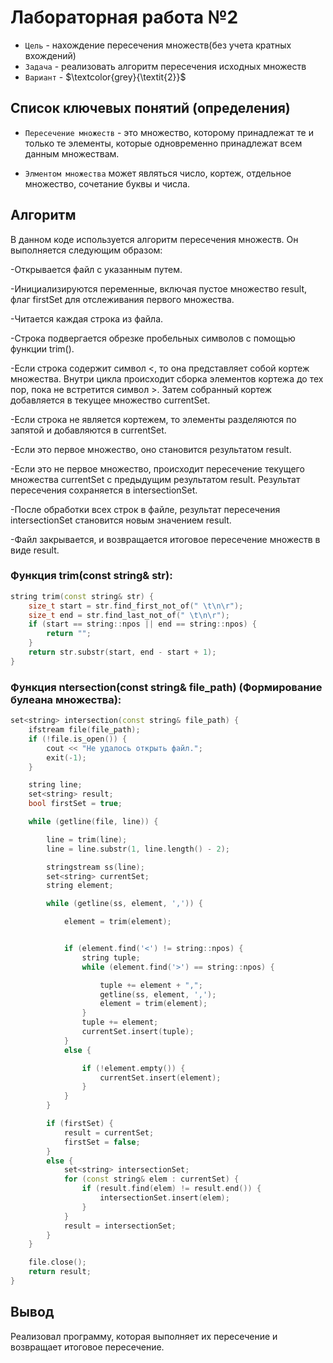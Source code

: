 # Лабораторная работа №2

- `Цель` - нахождение пересечения множеств(без учета кратных вхождений)
- `Задача` - реализовать алгоритм пересечения исходных множеств
- `Вариант` - $\textcolor{grey}{\textit{2}}$

## Список ключевых понятий (определения)

- `Пересечение множеств` - это множество, которому принадлежат те и только те элементы, которые одновременно принадлежат всем данным множествам.

- `Элментом множества` может являться число, кортеж, отдельное множество, сочетание буквы и числа.

## Алгоритм

В данном коде используется алгоритм пересечения множеств. Он выполняется следующим образом:

-Открывается файл с указанным путем.

-Инициализируются переменные, включая пустое множество result, флаг firstSet для отслеживания первого множества.

-Читается каждая строка из файла.

-Строка подвергается обрезке пробельных символов с помощью функции trim().

-Если строка содержит символ <, то она представляет собой кортеж множества. Внутри цикла происходит сборка элементов кортежа до тех пор, пока не встретится символ >. Затем собранный кортеж добавляется в текущее множество currentSet.

-Если строка не является кортежем, то элементы разделяются по запятой и добавляются в currentSet.

-Если это первое множество, оно становится результатом result.

-Если это не первое множество, происходит пересечение текущего множества currentSet с предыдущим результатом result. Результат пересечения сохраняется в intersectionSet.

-После обработки всех строк в файле, результат пересечения intersectionSet становится новым значением result.

-Файл закрывается, и возвращается итоговое пересечение множеств в виде result.

### Функция trim(const string& str):

```c++
string trim(const string& str) {
    size_t start = str.find_first_not_of(" \t\n\r");
    size_t end = str.find_last_not_of(" \t\n\r");
    if (start == string::npos || end == string::npos) {
        return "";
    }
    return str.substr(start, end - start + 1);
}
```

### Функция ntersection(const string& file_path) (Формирование булеана множества):

```c++
set<string> intersection(const string& file_path) {
    ifstream file(file_path);
    if (!file.is_open()) {
        cout << "Не удалось открыть файл.";
        exit(-1);
    }

    string line;
    set<string> result;
    bool firstSet = true;

    while (getline(file, line)) {

        line = trim(line);
        line = line.substr(1, line.length() - 2);

        stringstream ss(line);
        set<string> currentSet;
        string element;

        while (getline(ss, element, ',')) {

            element = trim(element);


            if (element.find('<') != string::npos) {
                string tuple;
                while (element.find('>') == string::npos) {

                    tuple += element + ",";
                    getline(ss, element, ',');
                    element = trim(element);
                }
                tuple += element;
                currentSet.insert(tuple);
            }
            else {

                if (!element.empty()) {
                    currentSet.insert(element);
                }
            }
        }

        if (firstSet) {
            result = currentSet;
            firstSet = false;
        }
        else {
            set<string> intersectionSet;
            for (const string& elem : currentSet) {
                if (result.find(elem) != result.end()) {
                    intersectionSet.insert(elem);
                }
            }
            result = intersectionSet;
        }
    }

    file.close();
    return result;
}
```

## Вывод

Реализовал программу, которая выполняет их пересечение и возвращает итоговое пересечение.

